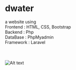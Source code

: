 # dwater
a website using <br>
Frontend : HTML, CSS, Bootstrap<br>
Backend : Php<br>
DataBase : PhpMyadmin<br>
Framework : Laravel<br>
<br>
<br>
<br>
![Alt text](/posts/path/to/img.jpg "Optional title")
